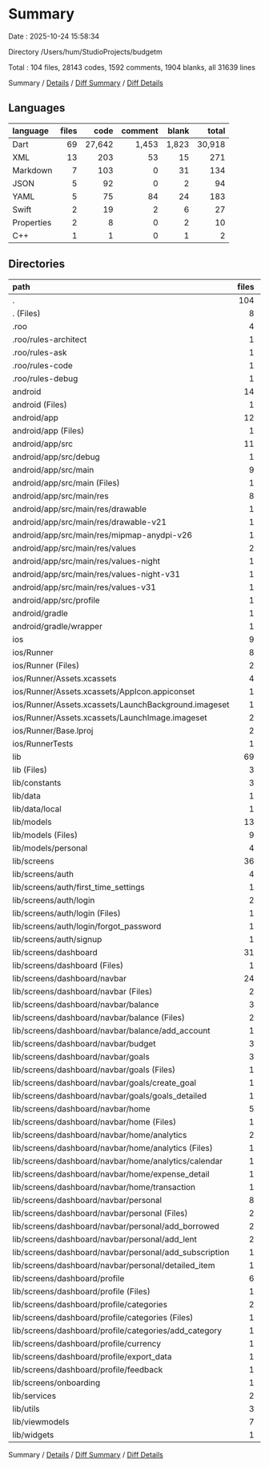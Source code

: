 # Summary

Date : 2025-10-24 15:58:34

Directory /Users/hum/StudioProjects/budgetm

Total : 104 files,  28143 codes, 1592 comments, 1904 blanks, all 31639 lines

Summary / [Details](details.md) / [Diff Summary](diff.md) / [Diff Details](diff-details.md)

## Languages
| language | files | code | comment | blank | total |
| :--- | ---: | ---: | ---: | ---: | ---: |
| Dart | 69 | 27,642 | 1,453 | 1,823 | 30,918 |
| XML | 13 | 203 | 53 | 15 | 271 |
| Markdown | 7 | 103 | 0 | 31 | 134 |
| JSON | 5 | 92 | 0 | 2 | 94 |
| YAML | 5 | 75 | 84 | 24 | 183 |
| Swift | 2 | 19 | 2 | 6 | 27 |
| Properties | 2 | 8 | 0 | 2 | 10 |
| C++ | 1 | 1 | 0 | 1 | 2 |

## Directories
| path | files | code | comment | blank | total |
| :--- | ---: | ---: | ---: | ---: | ---: |
| . | 104 | 28,143 | 1,592 | 1,904 | 31,639 |
| . (Files) | 8 | 154 | 84 | 53 | 291 |
| .roo | 4 | 22 | 0 | 0 | 22 |
| .roo/rules-architect | 1 | 6 | 0 | 0 | 6 |
| .roo/rules-ask | 1 | 5 | 0 | 0 | 5 |
| .roo/rules-code | 1 | 7 | 0 | 0 | 7 |
| .roo/rules-debug | 1 | 4 | 0 | 0 | 4 |
| android | 14 | 189 | 51 | 15 | 255 |
| android (Files) | 1 | 3 | 0 | 1 | 4 |
| android/app | 12 | 181 | 51 | 13 | 245 |
| android/app (Files) | 1 | 46 | 0 | 0 | 46 |
| android/app/src | 11 | 135 | 51 | 13 | 199 |
| android/app/src/debug | 1 | 3 | 4 | 1 | 8 |
| android/app/src/main | 9 | 129 | 43 | 11 | 183 |
| android/app/src/main (Files) | 1 | 46 | 11 | 4 | 61 |
| android/app/src/main/res | 8 | 83 | 32 | 7 | 122 |
| android/app/src/main/res/drawable | 1 | 9 | 0 | 1 | 10 |
| android/app/src/main/res/drawable-v21 | 1 | 9 | 0 | 1 | 10 |
| android/app/src/main/res/mipmap-anydpi-v26 | 1 | 9 | 0 | 1 | 10 |
| android/app/src/main/res/values | 2 | 17 | 9 | 1 | 27 |
| android/app/src/main/res/values-night | 1 | 13 | 9 | 1 | 23 |
| android/app/src/main/res/values-night-v31 | 1 | 13 | 7 | 1 | 21 |
| android/app/src/main/res/values-v31 | 1 | 13 | 7 | 1 | 21 |
| android/app/src/profile | 1 | 3 | 4 | 1 | 8 |
| android/gradle | 1 | 5 | 0 | 1 | 6 |
| android/gradle/wrapper | 1 | 5 | 0 | 1 | 6 |
| ios | 9 | 136 | 4 | 13 | 153 |
| ios/Runner | 8 | 129 | 2 | 9 | 140 |
| ios/Runner (Files) | 2 | 13 | 0 | 3 | 16 |
| ios/Runner/Assets.xcassets | 4 | 48 | 0 | 4 | 52 |
| ios/Runner/Assets.xcassets/AppIcon.appiconset | 1 | 1 | 0 | 0 | 1 |
| ios/Runner/Assets.xcassets/LaunchBackground.imageset | 1 | 21 | 0 | 1 | 22 |
| ios/Runner/Assets.xcassets/LaunchImage.imageset | 2 | 26 | 0 | 3 | 29 |
| ios/Runner/Base.lproj | 2 | 68 | 2 | 2 | 72 |
| ios/RunnerTests | 1 | 7 | 2 | 4 | 13 |
| lib | 69 | 27,642 | 1,453 | 1,823 | 30,918 |
| lib (Files) | 3 | 213 | 26 | 31 | 270 |
| lib/constants | 3 | 31 | 1 | 3 | 35 |
| lib/data | 1 | 109 | 7 | 14 | 130 |
| lib/data/local | 1 | 109 | 7 | 14 | 130 |
| lib/models | 13 | 1,414 | 45 | 105 | 1,564 |
| lib/models (Files) | 9 | 1,164 | 44 | 84 | 1,292 |
| lib/models/personal | 4 | 250 | 1 | 21 | 272 |
| lib/screens | 36 | 22,097 | 890 | 1,140 | 24,127 |
| lib/screens/auth | 4 | 1,502 | 47 | 58 | 1,607 |
| lib/screens/auth/first_time_settings | 1 | 233 | 3 | 11 | 247 |
| lib/screens/auth/login | 2 | 724 | 28 | 30 | 782 |
| lib/screens/auth/login (Files) | 1 | 477 | 23 | 21 | 521 |
| lib/screens/auth/login/forgot_password | 1 | 247 | 5 | 9 | 261 |
| lib/screens/auth/signup | 1 | 545 | 16 | 17 | 578 |
| lib/screens/dashboard | 31 | 20,413 | 842 | 1,068 | 22,323 |
| lib/screens/dashboard (Files) | 1 | 377 | 13 | 22 | 412 |
| lib/screens/dashboard/navbar | 24 | 17,880 | 747 | 950 | 19,577 |
| lib/screens/dashboard/navbar (Files) | 2 | 2,693 | 209 | 226 | 3,128 |
| lib/screens/dashboard/navbar/balance | 3 | 2,865 | 181 | 174 | 3,220 |
| lib/screens/dashboard/navbar/balance (Files) | 2 | 2,080 | 137 | 139 | 2,356 |
| lib/screens/dashboard/navbar/balance/add_account | 1 | 785 | 44 | 35 | 864 |
| lib/screens/dashboard/navbar/budget | 3 | 2,583 | 117 | 145 | 2,845 |
| lib/screens/dashboard/navbar/goals | 3 | 1,711 | 37 | 91 | 1,839 |
| lib/screens/dashboard/navbar/goals (Files) | 1 | 660 | 19 | 36 | 715 |
| lib/screens/dashboard/navbar/goals/create_goal | 1 | 574 | 5 | 25 | 604 |
| lib/screens/dashboard/navbar/goals/goals_detailed | 1 | 477 | 13 | 30 | 520 |
| lib/screens/dashboard/navbar/home | 5 | 3,398 | 191 | 154 | 3,743 |
| lib/screens/dashboard/navbar/home (Files) | 1 | 217 | 22 | 10 | 249 |
| lib/screens/dashboard/navbar/home/analytics | 2 | 785 | 0 | 28 | 813 |
| lib/screens/dashboard/navbar/home/analytics (Files) | 1 | 560 | 0 | 18 | 578 |
| lib/screens/dashboard/navbar/home/analytics/calendar | 1 | 225 | 0 | 10 | 235 |
| lib/screens/dashboard/navbar/home/expense_detail | 1 | 879 | 43 | 45 | 967 |
| lib/screens/dashboard/navbar/home/transaction | 1 | 1,517 | 126 | 71 | 1,714 |
| lib/screens/dashboard/navbar/personal | 8 | 4,630 | 12 | 160 | 4,802 |
| lib/screens/dashboard/navbar/personal (Files) | 2 | 1,366 | 0 | 39 | 1,405 |
| lib/screens/dashboard/navbar/personal/add_borrowed | 2 | 1,052 | 1 | 34 | 1,087 |
| lib/screens/dashboard/navbar/personal/add_lent | 2 | 1,079 | 1 | 34 | 1,114 |
| lib/screens/dashboard/navbar/personal/add_subscription | 1 | 482 | 1 | 18 | 501 |
| lib/screens/dashboard/navbar/personal/detailed_item | 1 | 651 | 9 | 35 | 695 |
| lib/screens/dashboard/profile | 6 | 2,156 | 82 | 96 | 2,334 |
| lib/screens/dashboard/profile (Files) | 1 | 490 | 36 | 12 | 538 |
| lib/screens/dashboard/profile/categories | 2 | 793 | 20 | 46 | 859 |
| lib/screens/dashboard/profile/categories (Files) | 1 | 437 | 14 | 28 | 479 |
| lib/screens/dashboard/profile/categories/add_category | 1 | 356 | 6 | 18 | 380 |
| lib/screens/dashboard/profile/currency | 1 | 246 | 19 | 13 | 278 |
| lib/screens/dashboard/profile/export_data | 1 | 353 | 1 | 12 | 366 |
| lib/screens/dashboard/profile/feedback | 1 | 274 | 6 | 13 | 293 |
| lib/screens/onboarding | 1 | 182 | 1 | 14 | 197 |
| lib/services | 2 | 1,984 | 271 | 298 | 2,553 |
| lib/utils | 3 | 273 | 27 | 19 | 319 |
| lib/viewmodels | 7 | 1,394 | 182 | 209 | 1,785 |
| lib/widgets | 1 | 127 | 4 | 4 | 135 |

Summary / [Details](details.md) / [Diff Summary](diff.md) / [Diff Details](diff-details.md)